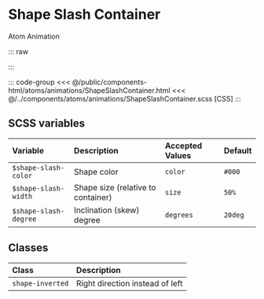 # Shape Slash Container
<Badge type="tip">Atom</Badge> <Badge type="info">Animation</Badge>

::: raw
<div class="dev-section without-restrictions">
    <!--@include: ../../public/components-html/atoms/animations/ShapeSlashContainer.html -->
</div>
:::

::: code-group
<<< @/public/components-html/atoms/animations/ShapeSlashContainer.html
<<< @/../components/atoms/animations/ShapeSlashContainer.scss [CSS]
:::

## SCSS variables

| Variable                               | Description                        | Accepted Values | Default    |
|:---------------------------------------|:-----------------------------------|:----------------|:-----------|
| `$shape-slash-color`                   | Shape color                        | `color`         | `#000`     |
| `$shape-slash-width`                   | Shape size (relative to container) | `size`          | `50%`      |
| `$shape-slash-degree`                  | Inclination (skew) degree          | `degrees`       | `20deg`    |

## Classes

| Class               | Description                     |
|:--------------------|:--------------------------------|
| `shape-inverted`    | Right direction instead of left |

<style lang="scss">
@import "../../theme.scss";

$shape-slash-color: rgba($secondary-color, 0.5); 

.test-shape-slash{
  position: relative; // TODO segnala che è necessario
  overflow: hidden; // TODO segnala che è necessario
  z-index: 1;
  height: 300px;
  background: black;
  margin-bottom: 2em;
}

@import "components/atoms/animations/ShapeSlashContainer.scss";
</style>